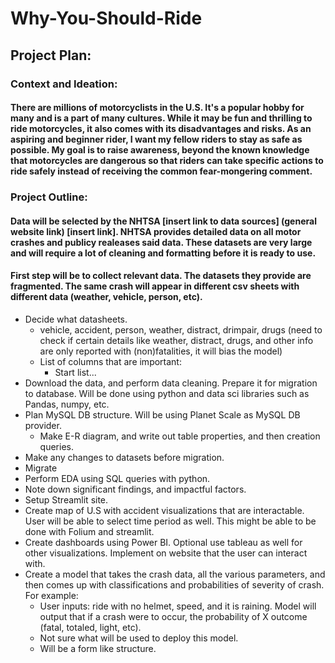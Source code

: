 # Why-You-Should-Ride

## Project Plan: 
### Context and Ideation: 
#### There are millions of motorcyclists in the U.S. It's a popular hobby for many and is a part of many cultures. While it may be fun and thrilling to ride motorcycles, it also comes with its disadvantages and risks. As an aspiring and beginner rider, I want my fellow riders to stay as safe as possible. My goal is to raise awareness, beyond the known knowledge that motorcycles are dangerous so that riders can take specific actions to ride safely instead of receiving the common fear-mongering comment. 

### Project Outline: 
#### Data will be selected by the NHTSA [insert link to data sources] (general website link) [insert link]. NHTSA provides detailed data on all motor crashes and publicy realeases said data. These datasets are very large and will require a lot of cleaning and formatting before it is ready to use. 

#### First step will be to collect relevant data. The datasets they provide are fragmented. The same crash will appear in different csv sheets with different data (weather, vehicle, person, etc). 
- Decide what datasheets.
  - vehicle, accident, person, weather, distract, drimpair, drugs (need to check if certain details like weather, distract, drugs, and other info are only reported with (non)fatalities, it will bias the model)
  - List of columns that are important:
    - Start list...
- Download the data, and perform data cleaning. Prepare it for migration to database. Will be done using python and data sci libraries such as Pandas, numpy, etc.
- Plan MySQL DB structure. Will be using Planet Scale as MySQL DB provider.
  - Make E-R diagram, and write out table properties, and then creation queries.
- Make any changes to datasets before migration.
- Migrate
- Perform EDA using SQL queries with python.
- Note down significant findings, and impactful factors.
- Setup Streamlit site.
- Create map of U.S with accident visualizations that are interactable. User will be able to select time period as well. This might be able to be done with Folium and streamlit.
- Create dashboards using Power BI. Optional use tableau as well for other visualizations. Implement on website that the user can interact with.
- Create a model that takes the crash data, all the various parameters, and then comes up with classifications and probabilities of severity of crash. For example:
  -   User inputs: ride with no helmet, speed, and it is raining. Model will output that if a crash were to occur, the probability of X outcome (fatal, totaled, light, etc).
  -   Not sure what will be used to deploy this model.
  -   Will be a form like structure.
